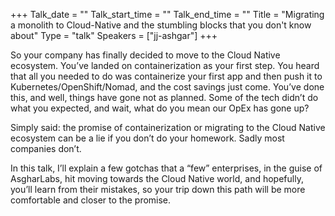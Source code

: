 +++
Talk_date = ""
Talk_start_time = ""
Talk_end_time = ""
Title = "Migrating a monolith to Cloud-Native and the stumbling blocks that you don't know about"
Type = "talk"
Speakers = ["jj-ashgar"]
+++

So your company has finally decided to move to the Cloud Native ecosystem. You’ve landed on containerization as your first step. You heard that all you needed to do was containerize your first app and then push it to Kubernetes/OpenShift/Nomad, and the cost savings just come. You’ve done this, and well, things have gone not as planned. Some of the tech didn’t do what you expected, and wait, what do you mean our OpEx has gone up? 

Simply said: the promise of containerization or migrating to the Cloud Native ecosystem can be a lie if you don’t do your homework. Sadly most companies don’t. 

In this talk, I’ll explain a few gotchas that a “few” enterprises, in the guise of AsgharLabs, hit moving towards the Cloud Native world, and hopefully, you’ll learn from their mistakes, so your trip down this path will be more comfortable and closer to the promise.
